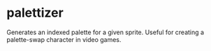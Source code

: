 # palettizer
Generates an indexed palette for a given sprite. Useful for creating a palette-swap character in video games.
